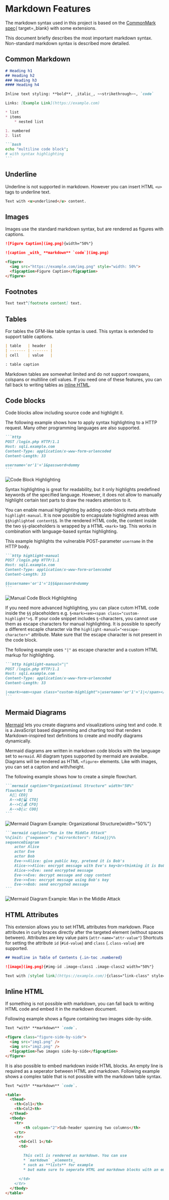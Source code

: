 # Markdown Features
The markdown syntax used in this project is based on the [CommonMark spec](https://spec.commonmark.org/){ target=_blank} with some extensions.

This document briefly describes the most important markdown syntax.
Non-standard markdown syntax is described more detailed.

## Common Markdown
~~~md linenums="1"
# Heading h1
## Heading h2
### Heading h3
#### Heading h4

Inline text styling: **bold**, _italic_, ~~strikethrough~~, `code`

Links: [Example Link](https://example.com)

* list
* items
    * nested list

1. numbered
2. list

```bash
echo "multiline code block";
# with syntax highlighting
```
~~~

## Underline
Underline is not supported in markdown. However you can insert HTML `<u>` tags to underline text.

```md linenums="1"
Text with <u>underlined</u> content.
```

## Images
Images use the standard markdown syntax, but are rendered as figures with captions.

```md linenums="1"
![Figure Caption](img.png){width="50%"}

![caption _with_ **markdown** `code`](img.png)
```

``` html linenums="1"
<figure>
  <img src="https://example.com/img.png" style="width: 50%">
  <figcaption>Figure Caption</figcaption>
</figure>
```

## Footnotes
```md linenums="1"
Text text^[footnote content] text.
```

## Tables
For tables the GFM-like table syntax is used.
This syntax is extended to support table captions.

```md linenums="1"
| table   | header  |
| ------- | ------- |
| cell    | value   |

: table caption
```

Markdown tables are somewhat limited and do not support rowspans, colspans or multiline cell values. 
If you need one of these features, you can fall back to writing tables as [inline HTML](#inline-html).


## Code blocks
Code blocks allow including source code and highlight it.


The following example shows how to apply syntax highlighting to a HTTP request.
Many other programming languages are also supported.
````md linenums="1"
```http
POST /login.php HTTP/1.1
Host: sqli.example.com
Content-Type: application/x-www-form-urlencoded
Content-Length: 33

username='or'1'='1&password=dummy
```
````

![Code Block Highlighting](/images/md_code_highlight.png)

Syntax highlighting is great for readability, but it only highlights predefined keywords of the specified language.
However, it does not allow to manually highlight certain text parts to draw the readers attention to it.

You can enable manual highlighting by adding code-block meta attribute `highlight-manual`. 
It is now possible to encapsulate highlighted areas with `§§highlighted content§§`.
In the rendered HTML code, the content inside the two `§§`-placeholders is wrapped by a HTML `<mark>` tag.
This works in combination with language-based syntax highlighting.

This example highlights the vulnerable POST-parameter `username` in the HTTP body.
````md linenums="1"
```http highlight-manual
POST /login.php HTTP/1.1
Host: sqli.example.com
Content-Type: application/x-www-form-urlencoded
Content-Length: 33

§§username='or'1'='1§§&password=dummy
```
````

![Manual Code Block Highlighting](/images/md_code_manual_highlight.png)

If you need more advanced highlighting, you can place cutom HTML code inside the `§§` placeholders e.g. `§<mark><em><span class="custom-highlight">§`.
If your code snippet includes `§`-characters, you cannot use them as escape characters for manual highlighting. 
It is possible to specify a different escaple character via the `highlight-manual="<escape-character>"` attribute.
Make sure that the escape character is not present in the code block.

The following example uses `"|"` as escape character and a custom HTML markup for highlighting.
````md linenums="1"
```http highlight-manual="|"
POST /login.php HTTP/1.1
Host: sqli.example.com
Content-Type: application/x-www-form-urlencoded
Content-Length: 33

|<mark><em><span class="custom-highlight">|username='or'1'='1|</span></em></mark>|&password=dummy
```
````

## Mermaid Diagrams
[Mermaid](https://mermaid.js.org/intro/) lets you create diagrams and visualizations using text and code. 
It is a JavaScript based diagramming and charting tool that renders Markdown-inspired text definitions to create and modify diagrams dynamically.

Mermaid diagrams are written in markdown code blocks with the language set to `mermaid`.
All diagram types supported by mermaid are avaialbe.
Diagrams will be rendered as HTML `<figure>` elements.
Like with images, you can set a caption and with/height.

The following example shows how to create a simple flowchart. 
````md linenums="1"
```mermaid caption="Organizational Structure" width="50%"
flowchart TD
  A[👔 CEO]
  A-->B[💻 CTO]
  A-->C[💰 CFO]
  A-->D[📈 COO]
```
````

![Mermaid Diagram Example: Organizational Structure](/images/md_mermaid_diagram_organization.png){width="50%"}


````md  linenums="1"
```mermaid caption="Man in the Middle Attack"
%%{init: {"sequence": {"mirrorActors": false}}}%%
sequenceDiagram
    actor Alice
    actor Eve
    actor Bob
    Eve->>Alice: give public key, pretend it is Bob's
    Alice->>Alice: encrypt message with Eve's key<br>thinking it is Bob's
    Alice->>Eve: send encrypted message
    Eve->>Eve: decrypt message and copy content
    Eve->>Eve: encrypt message using Bob's key
    Eve->>Bob: send encrypted message
```
````

![Mermaid Diagram Example: Man in the Middle Attack](/images/md_mermaid_diagram_mitm.png)


## HTML Attributes
This extension allows you to set HTML attributes from markdown.
Place attributes in curly braces directly after the targeted element (without spaces between). 
Attributes are key value pairs (`attr-name="attr-value"`)
Shortcuts for setting the attribute `id` (`#id-value`) and `class` (`.class-value`) are supported.

```md linenums="1"
## Headline in Table of Contents {.in-toc .numbered}

![image](img.png){#img-id .image-class1 .image-class2 width="50%"}

Text with [styled link](https://example.com/){class="link-class" style="color: red"} in it.
```

## Inline HTML
If something is not possible with markdown, you can fall back to writing HTML code and embed it in the markdown document.


Following example shows a figure containing two images side-by-side.
```md linenums="1"
Text *with* **markdown** `code`.

<figure class="figure-side-by-side">
  <img src="img1.png" />
  <img src="img2.png" />
  <figcaption>Two images side-by-side</figcaption>
</figure>
```

It is also possible to embed markdown inside HTML blocks. An empty line is required as a seperator between HTML and markdown.
Following example shows a complex table that is not possible with the markdown table syntax.

```md linenums="1"
Text *with* **markdown** `code`.

<table>
  <thead>
    <th>Col1</th>
    <th>Col2<th>
  </thead>
  <tbody>
    <tr>
        <th colspan="2">Sub-header spanning two columns</th>
    </tr>
    <tr>
      <td>Cell 1</td>
      <td>

        This cell is rendered as markdown. You can use
        * `markdown` _elements_
        * such as **lists** for example
        * but make sure to seperate HTML and markdown blocks with an empty line
    
      </td>
    </tr>
  </tbody>
</table>
```

